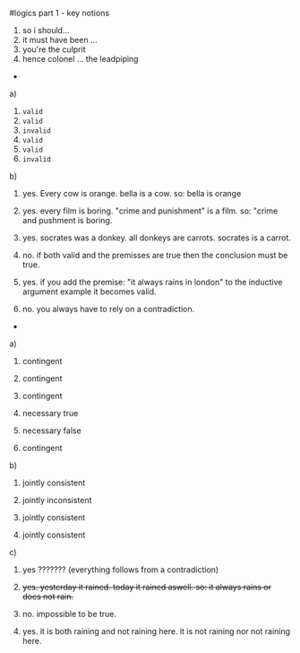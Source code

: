 #logics 
part 1 - key notions

1. so i should...
2. it must have been ...
3. you're the culprit
4. hence colonel ... the leadpiping

-

a)

1. `valid`
2. `valid`
3. `invalid`
4. `valid`
5. `valid`
6. `invalid`

b)

1. yes. Every cow is orange. bella is a cow. so: bella is orange

2. yes. every film is boring. "crime and punishment" is a film. so: "crime and pushment is boring.

3. yes. socrates was a donkey. all donkeys are carrots. socrates is a carrot.

4. no. if both valid and the premisses are true then the conclusion must be true.

5. yes. if you add the premise: "it always rains in london" to the inductive argument example it becomes valid.

6. no. you always have to rely on a contradiction.

-

a)

1. contingent

2. contingent

3. contingent

4. necessary true

5. necessary false

6. contingent

b)

1. jointly consistent

2. jointly inconsistent

3. jointly consistent

4. jointly consistent

c)

1. yes ??????? (everything follows from a contradiction)

2. ~~yes. yesterday it rained. today it rained aswell. so: it always rains or does not rain.~~

3. no. impossible to be true.

4. yes. it is both raining and not raining here. it is not raining nor not raining here.